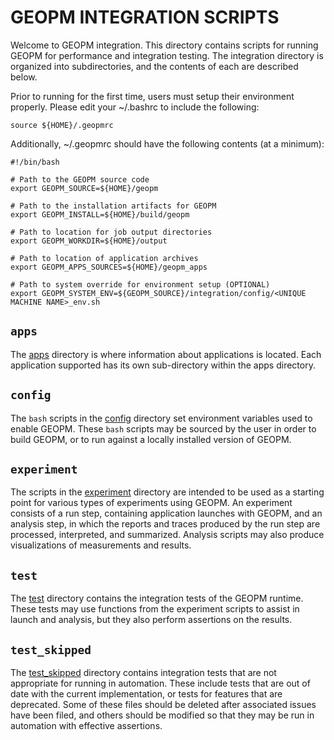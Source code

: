 # GEOPM INTEGRATION SCRIPTS

Welcome to GEOPM integration.  This directory contains scripts for
running GEOPM for performance and integration testing.  The
integration directory is organized into subdirectories, and the
contents of each are described below.

Prior to running for the first time, users must setup their environment
properly.  Please edit your ~/.bashrc to include the following:

```
source ${HOME}/.geopmrc
```

Additionally, ~/.geopmrc should have the following contents (at a minimum):
```
#!/bin/bash

# Path to the GEOPM source code
export GEOPM_SOURCE=${HOME}/geopm

# Path to the installation artifacts for GEOPM
export GEOPM_INSTALL=${HOME}/build/geopm

# Path to location for job output directories
export GEOPM_WORKDIR=${HOME}/output

# Path to location of application archives
export GEOPM_APPS_SOURCES=${HOME}/geopm_apps

# Path to system override for environment setup (OPTIONAL)
export GEOPM_SYSTEM_ENV=${GEOPM_SOURCE}/integration/config/<UNIQUE MACHINE NAME>_env.sh
```

## `apps`

The [apps](apps) directory is where information about
applications is located.  Each application supported has its own
sub-directory within the apps directory.

## `config`

The `bash` scripts in the [config](config) directory set environment
variables used to enable GEOPM.  These `bash` scripts may be sourced
by the user in order to build GEOPM, or to run against a locally
installed version of GEOPM.

## `experiment`

The scripts in the [experiment](experiment) directory are intended to
be used as a starting point for various types of experiments using
GEOPM.  An experiment consists of a run step, containing application
launches with GEOPM, and an analysis step, in which the reports and
traces produced by the run step are processed, interpreted, and
summarized.  Analysis scripts may also produce visualizations of
measurements and results.

## `test`

The [test](test) directory contains the integration tests of
the GEOPM runtime.  These tests may use functions from the experiment
scripts to assist in launch and analysis, but they also perform
assertions on the results.

## `test_skipped`

The [test_skipped](test_skipped) directory contains integration tests
that are not appropriate for running in automation.  These include
tests that are out of date with the current implementation, or tests
for features that are deprecated.  Some of these files should be
deleted after associated issues have been filed, and others should be
modified so that they may be run in automation with effective
assertions.
